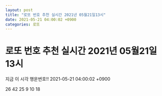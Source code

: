 ```yaml
---
layout: post
title: "로또 번호 추천 실시간 2021년 05월21일13시"
date: 2021-05-21 04:00:02 +0900
categories: 로또
---
```


# 로또 번호 추천 실시간 2021년 05월21일13시

지금 이 시각 행운번호!! 2021-05-21 04:00:02 +0900

 26  42  25  9  10  18 

